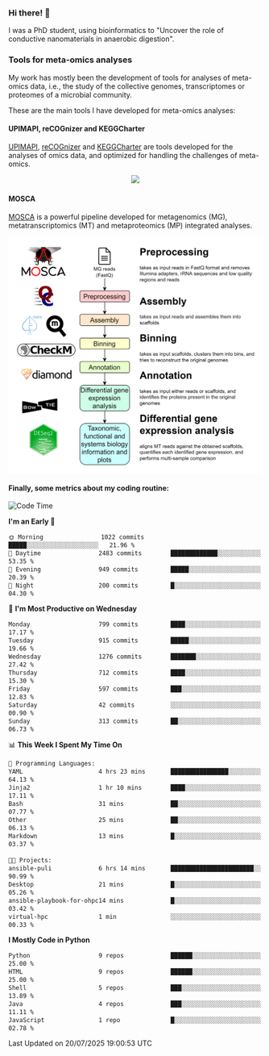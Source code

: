 ### Hi there! 👋

I was a PhD student, using bioinformatics to "Uncover the role of conductive nanomaterials in anaerobic digestion".

### Tools for meta-omics analyses

My work has mostly been the development of tools for analyses of meta-omics data, i.e., the study of the collective genomes, transcriptomes or proteomes of a microbial community.

These are the main tools I have developed for meta-omics analyses:

#### UPIMAPI, reCOGnizer and KEGGCharter

[UPIMAPI](https://github.com/iquasere/UPIMAPI), [reCOGnizer](https://github.com/iquasere/reCOGnizer) and [KEGGCharter](https://github.com/iquasere/KEGGCharter) are tools developed for the analyses of omics data, and optimized for handling the challenges of meta-omics.

<p align="center">
    <img src="assets/annotation_paper.png">
</p>

#### MOSCA

[MOSCA](https://github.com/iquasere/MOSCA) is a powerful pipeline developed for metagenomics (MG), metatranscriptomics (MT) and metaproteomics (MP) integrated analyses.

<p align="center">
    <img src="assets/mosca_workflow.png" align="center" width="700">
</p>


#### Finally, some metrics about my coding routine:

<!--START_SECTION:waka-->
![Code Time](http://img.shields.io/badge/Code%20Time-986%20hrs%2047%20mins-blue)

**I'm an Early 🐤** 

```text
🌞 Morning                1022 commits        █████░░░░░░░░░░░░░░░░░░░░   21.96 % 
🌆 Daytime                2483 commits        █████████████░░░░░░░░░░░░   53.35 % 
🌃 Evening                949 commits         █████░░░░░░░░░░░░░░░░░░░░   20.39 % 
🌙 Night                  200 commits         █░░░░░░░░░░░░░░░░░░░░░░░░   04.30 % 
```
📅 **I'm Most Productive on Wednesday** 

```text
Monday                   799 commits         ████░░░░░░░░░░░░░░░░░░░░░   17.17 % 
Tuesday                  915 commits         █████░░░░░░░░░░░░░░░░░░░░   19.66 % 
Wednesday                1276 commits        ███████░░░░░░░░░░░░░░░░░░   27.42 % 
Thursday                 712 commits         ████░░░░░░░░░░░░░░░░░░░░░   15.30 % 
Friday                   597 commits         ███░░░░░░░░░░░░░░░░░░░░░░   12.83 % 
Saturday                 42 commits          ░░░░░░░░░░░░░░░░░░░░░░░░░   00.90 % 
Sunday                   313 commits         ██░░░░░░░░░░░░░░░░░░░░░░░   06.73 % 
```


📊 **This Week I Spent My Time On** 

```text
💬 Programming Languages: 
YAML                     4 hrs 23 mins       ████████████████░░░░░░░░░   64.13 % 
Jinja2                   1 hr 10 mins        ████░░░░░░░░░░░░░░░░░░░░░   17.11 % 
Bash                     31 mins             ██░░░░░░░░░░░░░░░░░░░░░░░   07.77 % 
Other                    25 mins             ██░░░░░░░░░░░░░░░░░░░░░░░   06.13 % 
Markdown                 13 mins             █░░░░░░░░░░░░░░░░░░░░░░░░   03.37 % 

🐱‍💻 Projects: 
ansible-puli             6 hrs 14 mins       ███████████████████████░░   90.99 % 
Desktop                  21 mins             █░░░░░░░░░░░░░░░░░░░░░░░░   05.26 % 
ansible-playbook-for-ohpc14 mins             █░░░░░░░░░░░░░░░░░░░░░░░░   03.42 % 
virtual-hpc              1 min               ░░░░░░░░░░░░░░░░░░░░░░░░░   00.33 % 
```

**I Mostly Code in Python** 

```text
Python                   9 repos             ██████░░░░░░░░░░░░░░░░░░░   25.00 % 
HTML                     9 repos             ██████░░░░░░░░░░░░░░░░░░░   25.00 % 
Shell                    5 repos             ███░░░░░░░░░░░░░░░░░░░░░░   13.89 % 
Java                     4 repos             ███░░░░░░░░░░░░░░░░░░░░░░   11.11 % 
JavaScript               1 repo              █░░░░░░░░░░░░░░░░░░░░░░░░   02.78 % 
```




 Last Updated on 20/07/2025 19:00:53 UTC
<!--END_SECTION:waka-->
